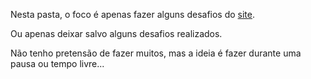 Nesta pasta, o foco é apenas fazer alguns desafios do [site](https://www.codewars.com/dashboard).

Ou apenas deixar salvo alguns desafios realizados.

Não tenho pretensão de fazer muitos, mas a ideia é
fazer durante uma pausa ou tempo livre...